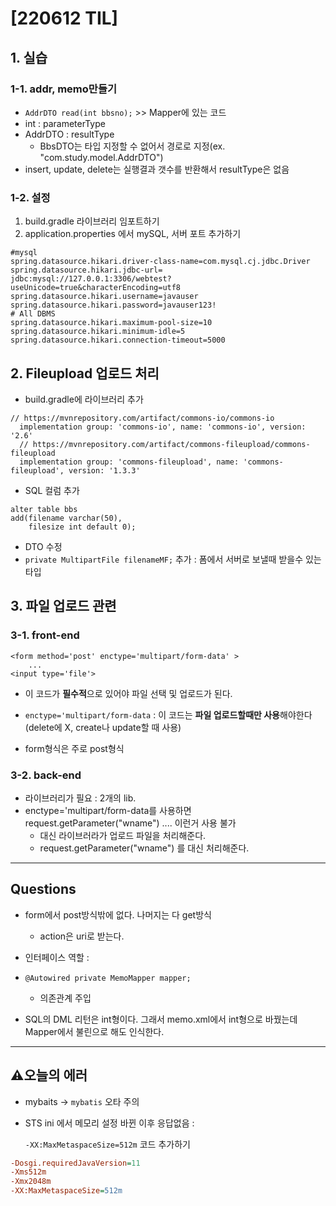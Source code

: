 # [220612 TIL]

## 1. 실습

### 1-1. addr, memo만들기

* `AddrDTO read(int bbsno);`  >> Mapper에 있는 코드
* int : parameterType
* AddrDTO : resultType
  * BbsDTO는 타입 지정할 수 없어서 경로로 지정(ex. "com.study.model.AddrDTO")
* insert, update, delete는 실행결과 갯수를 반환해서 resultType은 없음

### 1-2. 설정

1. build.gradle 라이브러리 임포트하기
2. application.properties 에서 mySQL, 서버 포트 추가하기

```properties
#mysql
spring.datasource.hikari.driver-class-name=com.mysql.cj.jdbc.Driver
spring.datasource.hikari.jdbc-url= jdbc:mysql://127.0.0.1:3306/webtest?useUnicode=true&characterEncoding=utf8
spring.datasource.hikari.username=javauser
spring.datasource.hikari.password=javauser123!
# All DBMS
spring.datasource.hikari.maximum-pool-size=10
spring.datasource.hikari.minimum-idle=5
spring.datasource.hikari.connection-timeout=5000
```

## 

## 2. Fileupload 업로드 처리

* build.gradle에 라이브러리 추가

```
// https://mvnrepository.com/artifact/commons-io/commons-io       
  implementation group: 'commons-io', name: 'commons-io', version: '2.6'
  // https://mvnrepository.com/artifact/commons-fileupload/commons-fileupload
  implementation group: 'commons-fileupload', name: 'commons-fileupload', version: '1.3.3'
```

* SQL 컬럼 추가

```mysql
alter table bbs
add(filename varchar(50),
	filesize int default 0);
```

* DTO 수정
* `private MultipartFile filenameMF;` 추가 : 폼에서 서버로 보낼때 받을수 있는 타입

## 3. 파일 업로드 관련

### 3-1. front-end

```
<form method='post' enctype='multipart/form-data' >
	...
<input type='file'>
```

* 이 코드가 **필수적**으로 있어야 파일 선택 및 업로드가 된다.
* `enctype='multipart/form-data` : 이 코드는 **파일 업로드할때만 사용**해야한다(delete에 X, create나 update할 때 사용)

* form형식은 주로 post형식

### 3-2. back-end

* 라이브러리가 필요 : 2개의 lib.
* enctype='multipart/form-data를 사용하면 request.getParameter("wname")  .... 이런거 사용 불가
  * 대신 라이브러라가 업로드 파일을 처리해준다.
  * request.getParameter("wname") 를 대신 처리해준다.

---

## Questions

* form에서 post방식밖에 없다. 나머지는 다 get방식
  * action은 uri로 받는다.

* 인터페이스 역할 : 
* `@Autowired
  private MemoMapper mapper;`
  * 의존관계 주입

* SQL의 DML 리턴은 int형이다. 그래서 memo.xml에서 int형으로 바꿨는데 Mapper에서 불린으로 해도 인식한다.

---

## :warning:오늘의 에러

* mybaits -> `mybatis`  오타 주의

* STS ini 에서 메모리 설정 바뀐 이후 응답없음 : 

  `-XX:MaxMetaspaceSize=512m` 코드 추가하기

```ini
-Dosgi.requiredJavaVersion=11
-Xms512m
-Xmx2048m
-XX:MaxMetaspaceSize=512m
